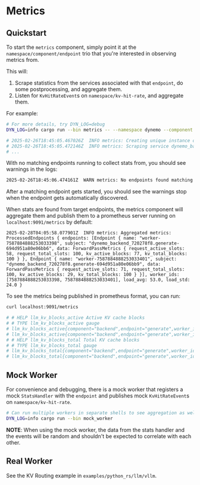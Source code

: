 # Metrics

## Quickstart

To start the `metrics` component, simply point it at the `namespace/component/endpoint` trio that
you're interested in observing metrics from.

This will:
1. Scrape statistics from the services associated with that `endpoint`, do some postprocessing, and aggregate them.
2. Listen for `KvHitRateEvent`s on `namespace/kv-hit-rate`, and aggregate them.

For example:
```bash
# For more details, try DYN_LOG=debug
DYN_LOG=info cargo run --bin metrics -- --namespace dynemo --component backend --endpoint generate

# 2025-02-26T18:45:05.467026Z  INFO metrics: Creating unique instance of Metrics at dynemo/components/metrics/instance
# 2025-02-26T18:45:05.472146Z  INFO metrics: Scraping service dynemo_backend_720278f8 and filtering on subject dynemo_backend_720278f8.generate
# ...
```

With no matching endpoints running to collect stats from, you should see warnings in the logs:
```bash
2025-02-26T18:45:06.474161Z  WARN metrics: No endpoints found matching subject dynemo_backend_720278f8.generate
```

After a matching endpoint gets started, you should see the warnings stop
when the endpoint gets automatically discovered.

When stats are found from target endpoints, the metrics component will
aggregate them and publish them to a prometheus server running on `localhost:9091/metrics` by default:
```
2025-02-28T04:05:58.077901Z  INFO metrics: Aggregated metrics: ProcessedEndpoints { endpoints: [Endpoint { name: "worker-7587884888253033398", subject: "dynemo_backend_720278f8.generate-694d951a80e06bb6", data: ForwardPassMetrics { request_active_slots: 58, request_total_slots: 100, kv_active_blocks: 77, kv_total_blocks: 100 } }, Endpoint { name: "worker-7587884888253033401", subject: "dynemo_backend_720278f8.generate-694d951a80e06bb9", data: ForwardPassMetrics { request_active_slots: 71, request_total_slots: 100, kv_active_blocks: 29, kv_total_blocks: 100 } }], worker_ids: [7587884888253033398, 7587884888253033401], load_avg: 53.0, load_std: 24.0 }
```

To see the metrics being published in prometheus format, you can run:
```bash
curl localhost:9091/metrics

# # HELP llm_kv_blocks_active Active KV cache blocks
# # TYPE llm_kv_blocks_active gauge
# llm_kv_blocks_active{component="backend",endpoint="generate",worker_id="7587884888253033398"} 40
# llm_kv_blocks_active{component="backend",endpoint="generate",worker_id="7587884888253033401"} 2
# # HELP llm_kv_blocks_total Total KV cache blocks
# # TYPE llm_kv_blocks_total gauge
# llm_kv_blocks_total{component="backend",endpoint="generate",worker_id="7587884888253033398"} 100
# llm_kv_blocks_total{component="backend",endpoint="generate",worker_id="7587884888253033401"} 100
```

## Mock Worker

For convenience and debugging, there is a mock worker that registers a mock `StatsHandler`
with the `endpoint` and publishes mock `KvHitRateEvent`s on `namespace/kv-hit-rate`.

```bash
# Can run multiple workers in separate shells to see aggregation as well.
DYN_LOG=info cargo run --bin mock_worker
```

**NOTE**: When using the mock worker, the data from the stats handler and the
events will be random and shouldn't be expected to correlate with each other.

## Real Worker

See the KV Routing example in `examples/python_rs/llm/vllm`.

